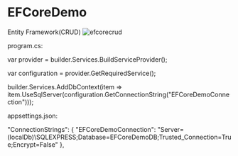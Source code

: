 # EFCoreDemo
Entity Framework(CRUD)
![efcorecrud](https://user-images.githubusercontent.com/103388852/226738276-aeefc120-38eb-4567-b390-790d9c45a67b.png)



program.cs:

var provider = builder.Services.BuildServiceProvider();

var configuration = provider.GetRequiredService<IConfiguration>();

builder.Services.AddDbContext<EFCoreDemoContext>(item => item.UseSqlServer(configuration.GetConnectionString("EFCoreDemoConnection")));

appsettings.json:

"ConnectionStrings": {
    "EFCoreDemoConnection": "Server=(localDb)\\SQLEXPRESS;Database=EFCoreDemoDB;Trusted_Connection=True;Encrypt=False"
  },
